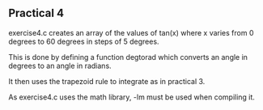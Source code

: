 ## Practical 4

exercise4.c creates an array of the values of tan(x) where x varies from 0 degrees to 60 degrees in steps of 5 degrees.

This is done by defining a function degtorad which converts an angle in degrees to an angle in radians.

It then uses the trapezoid rule to integrate as in practical 3.

As exercise4.c uses the math library, -lm must be used when compiling it. 
